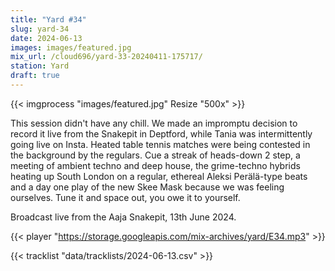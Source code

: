 ```yaml
---
title: "Yard #34"
slug: yard-34
date: 2024-06-13
images: images/featured.jpg
mix_url: /cloud696/yard-33-20240411-175717/
station: Yard
draft: true
---
```


{{< imgprocess "images/featured.jpg" Resize "500x" >}}

This session didn't have any chill. We made an impromptu decision to record it live from the Snakepit in Deptford, while Tania was intermittently going live on Insta. Heated table tennis matches were being contested in the background by the regulars. Cue a streak of heads-down 2 step, a meeting of ambient techno and deep house, the grime-techno hybrids heating up South London on a regular, ethereal Aleksi Perälä-type beats and a day one play of the new Skee Mask because we was feeling ourselves. Tune it and space out, you owe it to yourself.

Broadcast live from the Aaja Snakepit, 13th June 2024.

{{< player "https://storage.googleapis.com/mix-archives/yard/E34.mp3" >}}

{{< tracklist "data/tracklists/2024-06-13.csv" >}}
